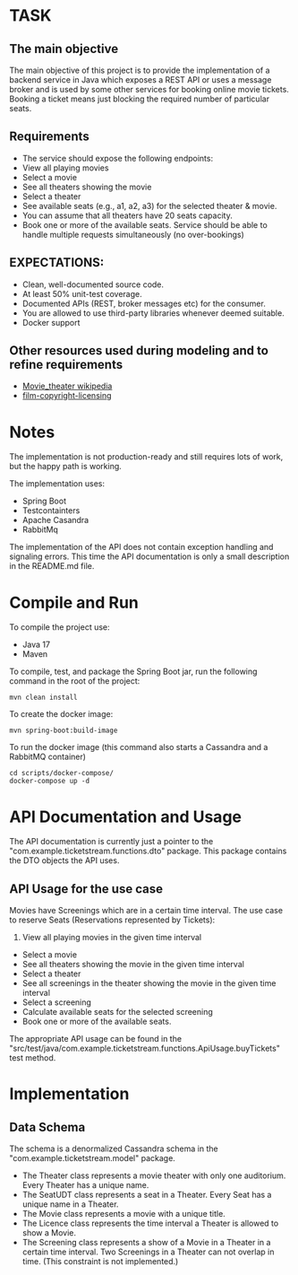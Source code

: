 # TASK
## The main objective
The main objective of this project is to provide the implementation of a backend
service in Java which exposes a REST API or uses a message broker and is used
by some other services for booking online movie tickets. Booking a ticket means
just blocking the required number of particular seats.

## Requirements
  * The service should expose the following endpoints:
  * View all playing movies
  * Select a movie
  * See all theaters showing the movie
  * Select a theater
  * See available seats (e.g., a1, a2, a3) for the selected theater & movie.
  * You can assume that all theaters have 20 seats capacity.
  * Book one or more of the available seats. Service should be able to handle multiple requests simultaneously (no over-bookings)

## EXPECTATIONS:
  * Clean, well-documented source code.
  * At least 50% unit-test coverage.
  * Documented APIs (REST, broker messages etc) for the consumer.
  * You are allowed to use third-party libraries whenever deemed suitable.
  * Docker support

## Other resources used during modeling and to refine requirements
  * [Movie_theater wikipedia](https://en.wikipedia.org/wiki/Movie_theater)
  * [film-copyright-licensing](https://www.independentcinemaoffice.org.uk/advice-support/what-licences-do-i-need/film-copyright-licensing/)

# Notes

The implementation is not production-ready and still requires lots of work, but the happy path is working.

The implementation uses:
  * Spring Boot
  * Testcontainters
  * Apache Casandra
  * RabbitMq

The implementation of the API does not contain exception handling and signaling errors. This time the API documentation is only a small description in the README.md file. 

# Compile and Run

To compile the project use:

  * Java 17
  * Maven

To compile, test, and package the Spring Boot jar, run the following command in the root of the project:

    mvn clean install

To create the docker image:

    mvn spring-boot:build-image

To run the docker image (this command also starts a Cassandra and a RabbitMQ container)

    cd scripts/docker-compose/
    docker-compose up -d

# API Documentation and Usage

The API documentation is currently just a pointer to the "com.example.ticketstream.functions.dto" package. This package contains the DTO objects the API uses.

## API Usage for the use case

Movies have Screenings which are in a certain time interval. The use case to reserve Seats (Reservations represented by Tickets):

  1. View all playing movies in the given time interval
  * Select a movie
  * See all theaters showing the movie in the given time interval
  * Select a theater
  * See all screenings in the theater showing the movie in the given time interval
  * Select a screening
  * Calculate available seats for the selected screening
  * Book one or more of the available seats.

The appropriate API usage can be found in the "src/test/java/com.example.ticketstream.functions.ApiUsage.buyTickets" test method.


# Implementation
## Data Schema
The schema is a denormalized Cassandra schema in the "com.example.ticketstream.model" package.
  * The Theater class represents a movie theater with only one auditorium. Every Theater has a unique name.
  * The SeatUDT class represents a seat in a Theater. Every Seat has a unique name in a Theater.
  * The Movie class represents a movie with a unique title.
  * The Licence class represents the time interval a Theater is allowed to show a Movie.
  * The Screening class represents a show of a Movie in a Theater in a certain time interval. Two Screenings in a Theater can not overlap in time. (This constraint is not implemented.)
  




